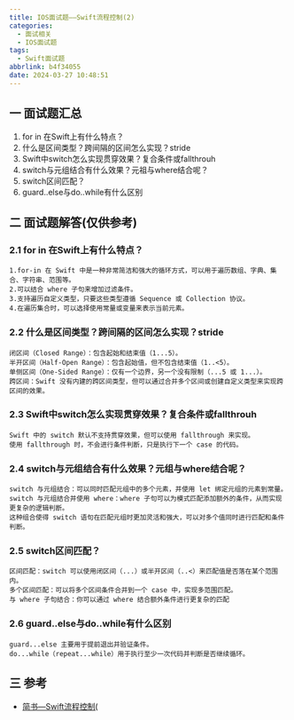 ```yaml
---
title: IOS面试题——Swift流程控制(2)
categories:
  - 面试相关
  - IOS面试题
tags:
  - Swift面试题
abbrlink: b4f34055
date: 2024-03-27 10:48:51
---
```

## 一 面试题汇总

1. for in 在Swift上有什么特点？
2. 什么是区间类型？跨间隔的区间怎么实现？stride
3. Swift中switch怎么实现贯穿效果？复合条件或fallthrouh
4. switch与元组结合有什么效果？元祖与where结合呢？
5. switch区间匹配？
6. guard..else与do..while有什么区别

<!--more-->

## 二 面试题解答(仅供参考)

### 2.1 for in 在Swift上有什么特点？

```
1.for-in 在 Swift 中是一种非常简洁和强大的循环方式，可以用于遍历数组、字典、集合、字符串、范围等。
2.可以结合 where 子句来增加过滤条件。
3.支持遍历自定义类型，只要这些类型遵循 Sequence 或 Collection 协议。
4.在遍历集合时，可以选择使用常量或变量来表示当前元素。
```

### 2.2 什么是区间类型？跨间隔的区间怎么实现？stride

```
闭区间（Closed Range）：包含起始和结束值（1...5）。
半开区间（Half-Open Range）：包含起始值，但不包含结束值（1..<5）。
单侧区间（One-Sided Range）：仅有一个边界，另一个没有限制（...5 或 1...）。
跨区间：Swift 没有内建的跨区间类型，但可以通过合并多个区间或创建自定义类型来实现跨区间的效果。
```

### 2.3 Swift中switch怎么实现贯穿效果？复合条件或fallthrouh

```
Swift 中的 switch 默认不支持贯穿效果，但可以使用 fallthrough 来实现。
使用 fallthrough 时，不会进行条件判断，只是执行下一个 case 的代码。
```

### 2.4 switch与元组结合有什么效果？元组与where结合呢？

```
switch 与元组结合：可以同时匹配元组中的多个元素，并使用 let 绑定元组的元素到常量。
switch 与元组结合并使用 where：where 子句可以为模式匹配添加额外的条件，从而实现更复杂的逻辑判断。
这种组合使得 switch 语句在匹配元组时更加灵活和强大，可以对多个值同时进行匹配和条件判断。
```

### 2.5 switch区间匹配？

```
区间匹配：switch 可以使用闭区间（...）或半开区间（..<）来匹配值是否落在某个范围内。
多个区间匹配：可以将多个区间条件合并到一个 case 中，实现多范围匹配。
与 where 子句结合：你可以通过 where 结合额外条件进行更复杂的匹配
```

### 2.6 guard..else与do..while有什么区别

```
guard...else 主要用于提前退出并验证条件。
do...while（repeat...while）用于执行至少一次代码并判断是否继续循环。
```

## 三 参考

* [简书—Swift流程控制(](https://www.jianshu.com/p/410f01d9e638)

